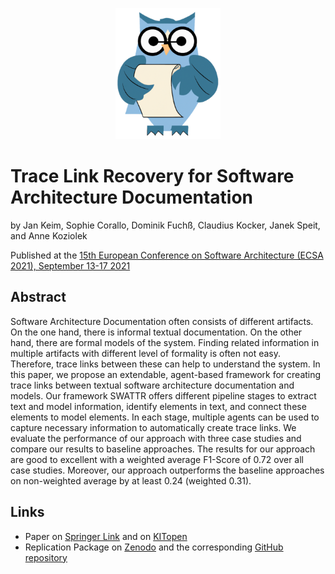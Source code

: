 <p align="center"> 
	<img alt="ArDoCo" src="../../logo.png" height="210"/>
</p>

# Trace Link Recovery for Software Architecture Documentation
by Jan Keim, Sophie Corallo, Dominik Fuchß, Claudius Kocker, Janek Speit, and Anne Koziolek

Published at the [15th European Conference on Software Architecture (ECSA 2021), September 13-17 2021](https://conf.researchr.org/home/ecsa-2021)

## Abstract
Software Architecture Documentation often consists of different artifacts. 
On the one hand, there is informal textual documentation. 
On the other hand, there are formal models of the system. 
Finding related information in multiple artifacts with different level of formality is often not easy. 
Therefore, trace links between these can help to understand the system. 
In this paper, we propose an extendable, agent-based framework for creating trace links between textual software architecture documentation and models. 
Our framework SWATTR offers different pipeline stages to extract text and model information, identify elements in text, and connect these elements to model elements. 
In each stage, multiple agents can be used to capture necessary information to automatically create trace links. 
We evaluate the performance of our approach with three case studies and compare our results to baseline approaches. 
The results for our approach are good to excellent with a weighted average F1-Score of 0.72 over all case studies. 
Moreover, our approach outperforms the baseline approaches on non-weighted average by at least 0.24 (weighted 0.31).

## Links
- Paper on [Springer Link](https://doi.org/10.1007/978-3-030-86044-8_7 ) and on [KITopen](https://doi.org/10.5445/IR/1000138399)
- Replication Package on [Zenodo](https://doi.org/10.5281/zenodo.4730621) and the corresponding [GitHub repository](https://github.com/ArDoCo/SWATTR)
